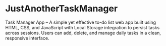 # JustAnotherTaskManager
Task Manager App – A simple yet effective to-do list web app built using HTML, CSS, and JavaScript with Local Storage integration to persist tasks across sessions. Users can add, delete, and manage daily tasks in a clean, responsive interface.
